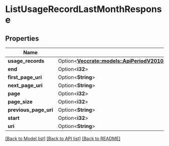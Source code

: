 # ListUsageRecordLastMonthResponse

## Properties

Name | Type | Description | Notes
------------ | ------------- | ------------- | -------------
**usage_records** | Option<[**Vec<crate::models::ApiPeriodV2010PeriodAccountPeriodUsagePeriodUsageRecordPeriodUsageRecordLastMonth>**](api.v2010.account.usage.usage_record.usage_record_last_month.md)> |  | [optional]
**end** | Option<**i32**> |  | [optional]
**first_page_uri** | Option<**String**> |  | [optional]
**next_page_uri** | Option<**String**> |  | [optional]
**page** | Option<**i32**> |  | [optional]
**page_size** | Option<**i32**> |  | [optional]
**previous_page_uri** | Option<**String**> |  | [optional]
**start** | Option<**i32**> |  | [optional]
**uri** | Option<**String**> |  | [optional]

[[Back to Model list]](../README.md#documentation-for-models) [[Back to API list]](../README.md#documentation-for-api-endpoints) [[Back to README]](../README.md)


